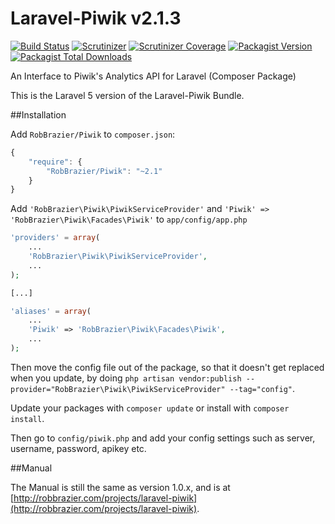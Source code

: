 Laravel-Piwik v2.1.3
====================

[![Build Status](http://img.shields.io/travis/RobBrazier/Laravel_Piwik.svg?style=flat-square)](https://travis-ci.org/RobBrazier/Laravel_Piwik)
[![Scrutinizer](https://img.shields.io/scrutinizer/g/robbrazier/laravel_piwik.svg?style=flat-square)](https://scrutinizer-ci.com/g/RobBrazier/Laravel_Piwik/?branch=master)
[![Scrutinizer Coverage](https://img.shields.io/scrutinizer/coverage/g/robbrazier/laravel_piwik.svg?style=flat-square)](https://scrutinizer-ci.com/g/RobBrazier/Laravel_Piwik/?branch=master)
[![Packagist Version](https://img.shields.io/packagist/v/robbrazier/piwik.svg?style=flat-square)](https://packagist.org/packages/robbrazier/piwik)
[![Packagist Total Downloads](https://img.shields.io/packagist/dt/robbrazier/piwik.svg?style=flat-square)](https://packagist.org/packages/robbrazier/piwik)

An Interface to Piwik's Analytics API for Laravel (Composer Package)

This is the Laravel 5 version of the Laravel-Piwik Bundle.

##Installation

Add `RobBrazier/Piwik` to `composer.json`:

```javascript
{
    "require": {
        "RobBrazier/Piwik": "~2.1"
    }
}
```

Add `'RobBrazier\Piwik\PiwikServiceProvider'` and `'Piwik' => 'RobBrazier\Piwik\Facades\Piwik'` to `app/config/app.php`

```php
'providers' = array(
    ...
    'RobBrazier\Piwik\PiwikServiceProvider',
    ...
);

[...]

'aliases' = array(
    ...
    'Piwik' => 'RobBrazier\Piwik\Facades\Piwik',
    ...
);
```

Then move the config file out of the package, so that it doesn't get replaced when you update, by doing `php artisan vendor:publish --provider="RobBrazier\Piwik\PiwikServiceProvider" --tag="config"`.

Update your packages with `composer update` or install with `composer install`.

Then go to `config/piwik.php` and add your config settings such as server, username, password, apikey etc.

##Manual

The Manual is still the same as version 1.0.x, and is at [http://robbrazier.com/projects/laravel-piwik](http://robbrazier.com/projects/laravel-piwik).
